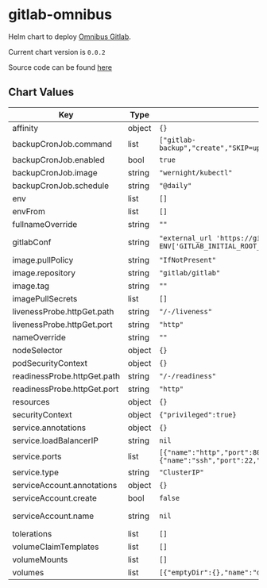 gitlab-omnibus
==============
Helm chart to deploy [Omnibus Gitlab](https://docs.gitlab.com/omnibus/).

Current chart version is `0.0.2`

Source code can be found [here](https://github.com/slamdev/helm-charts/tree/master/charts/gitlab-omnibus)



## Chart Values

| Key | Type | Default | Description |
|-----|------|---------|-------------|
| affinity | object | `{}` | affinity for scheduler pod assignment |
| backupCronJob.command | list | `["gitlab-backup","create","SKIP=uploads,builds,artifacts,registry,pages","GZIP_RSYNCABLE=yes","STRATEGY=copy"]` | command to execute in gitlab container |
| backupCronJob.enabled | bool | `true` | enable scheduled backups |
| backupCronJob.image | string | `"wernight/kubectl"` | image |
| backupCronJob.schedule | string | `"@daily"` | how often to run backaup job |
| env | list | `[]` | environment variables for the container |
| envFrom | list | `[]` | environment variable sources for the container |
| fullnameOverride | string | `""` | full name of the chart. |
| gitlabConf | string | `"external_url 'https://gitlab.example.com'\ngitlab_rails['initial_root_password'] = ENV['GITLAB_INITIAL_ROOT_PASSWORD']"` | config for gitlab.rb https://docs.gitlab.com/omnibus/settings/configuration.html |
| image.pullPolicy | string | `"IfNotPresent"` | image pull policy |
| image.repository | string | `"gitlab/gitlab"` | image repository |
| image.tag | string | `""` | image tag (chart's appVersion value will be used if not set) |
| imagePullSecrets | list | `[]` | image pull secret for private images |
| livenessProbe.httpGet.path | string | `"/-/liveness"` | path for liveness probe |
| livenessProbe.httpGet.port | string | `"http"` | port for liveness probe |
| nameOverride | string | `""` | override name of the chart |
| nodeSelector | object | `{}` | node for scheduler pod assignment |
| podSecurityContext | object | `{}` | specifies security settings for a pod |
| readinessProbe.httpGet.path | string | `"/-/readiness"` | path for readiness probe |
| readinessProbe.httpGet.port | string | `"http"` | port for readiness probe |
| resources | object | `{}` | custom resource configuration |
| securityContext | object | `{"privileged":true}` | specifies security settings for a container |
| service.annotations | object | `{}` | service annotations |
| service.loadBalancerIP | string | `nil` | load balancer IP |
| service.ports | list | `[{"name":"http","port":80,"targetPort":"http"},{"name":"https","port":443,"targetPort":"https"},{"name":"ssh","port":22,"targetPort":"ssh"}]` | service ports |
| service.type | string | `"ClusterIP"` | service type |
| serviceAccount.annotations | object | `{}` | annotations to add to the service account |
| serviceAccount.create | bool | `false` | specifies whether a service account should be created |
| serviceAccount.name | string | `nil` | the name of the service account to use; if not set and create is true, a name is generated using the fullname template |
| tolerations | list | `[]` | tolerations for scheduler pod assignment |
| volumeClaimTemplates | list | `[]` | volume claim templates |
| volumeMounts | list | `[]` | additional volume mounts |
| volumes | list | `[{"emptyDir":{},"name":"data"},{"emptyDir":{},"name":"config"},{"emptyDir":{},"name":"logs"}]` | volumes |
